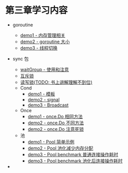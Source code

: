 # 第三章学习内容
- goroutine
    - [demo1 - 内存管理相关](goroutine/g1/g1.go)
    - [demo2 - goroutine 大小](goroutine/g2/g2.go)
    - [demo3 - 线程切换](goroutine/g3/g3_test.go)
- sync 包
    - [waitGroup - 使用和注意](sync/waitGroup/s1.go) 
    - [互斥锁](sync/互斥锁/s2.go)
    - [读写锁(TODO: 书上讲解理解不到位)](sync/读写锁/s3.go)
    - Cond
        - [demo1 - 模板](sync/cond/c1/c1.go)
        - [demo2 - signal](sync/cond/c2/c2.go)
        - [demo3 - Broadcast](sync/cond/c3/c3.go)
    - Once
        - [demo1 - once.Do 相同方法](sync/once/o1/onec1.go)
        - [demo2 - once.Do 不同方法](sync/once/o2/once2.go)
        - [demo2 - once.Do 注意死锁](sync/once/o3/once3.go)
    - 池
        - [demo1 - Pool 简单示例 ](sync/pool/p1/p1.go)
        - [demo2 - Pool 池化减少内存分配 ](sync/pool/p2/p2.go)
        - [demo3 - Pool benchmark 普通连接操作耗时 ](sync/pool/p3/p3_test.go)
        - [demo3 - Pool benchmark 池化后连接操作耗时 ](sync/pool/p4/p4_test.go)
    
- 